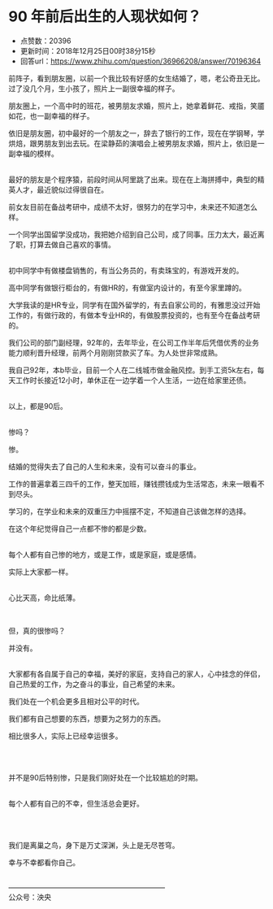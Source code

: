 # 90 年前后出生的人现状如何？
- 点赞数：20396
- 更新时间：2018年12月25日00时38分15秒
- 回答url：https://www.zhihu.com/question/36966208/answer/70196364
<body>
 <p data-pid="qoQCRBXq">前阵子，看到朋友圈，以前一个我比较有好感的女生结婚了，嗯，老公奇丑无比。过了没几个月，生小孩了，照片上一副很幸福的样子。</p>
 <p data-pid="rXtYI0U8">朋友圈上，一个高中时的班花，被男朋友求婚，照片上，她拿着鲜花、戒指，笑靥如花，也一副幸福的样子。</p>
 <p data-pid="LLKz5BRF">依旧是朋友圈，初中最好的一个朋友之一，辞去了银行的工作，现在在学钢琴，学烘焙，跟男朋友到出去玩。在梁静茹的演唱会上被男朋友求婚，照片上，依旧是一副幸福的模样。</p>
 <p data-pid="hhOfFk7O"><br>
  最好的朋友是个程序猿，前段时间从阿里跳了出来。现在在上海拼搏中，典型的精英人才，最近貌似过得很自在。</p>
 <p data-pid="VwWBfxrG">前女友目前在备战考研中，成绩不太好，很努力的在学习中，未来还不知道怎么样。</p>
 <p data-pid="zoYUUKbx">一个同学出国留学没成功，我把她介绍到自己公司，成了同事。压力太大，最近离了职，打算去做自己喜欢的事情。</p>
 <p data-pid="dwA4j-Ic"><br>
  初中同学中有做楼盘销售的，有当公务员的，有卖珠宝的，有游戏开发的。</p>
 <p data-pid="71eLldHR">高中同学有做银行柜台的，有做HR的，有做室内设计的，有至今家里蹲的。</p>
 <p data-pid="PoZsl_U5">大学我读的是HR专业，同学有在国外留学的，有去自家公司的，有雅思没过开始工作的，有做行政的，有做本专业HR的，有做股票投资的，也有至今在备战考研的。</p>
 <p data-pid="3MXxjgNs">我们公司的部门副经理，92年的，去年毕业，在公司工作半年后凭借优秀的业务能力顺利晋升经理，前两个月刚刚贷款买了车。为人处世非常成熟。</p>
 <p data-pid="pqjXGvz-">我自己92年，本b毕业，目前一个人在二线城市做金融风控。到手工资5k左右，每天工作时长接近12小时，单休正在一边学着一个人生活，一边在给家里还债。</p>
 <p data-pid="-lc0gf5f"><br>
  以上，都是90后。</p>
 <p data-pid="ofQaoRe6"><br>
  惨吗？</p>
 <p data-pid="DrJ6rY_w">惨。</p>
 <p data-pid="m4-O1SBO">结婚的觉得失去了自己的人生和未来，没有可以奋斗的事业。</p>
 <p data-pid="2r84RQcz">工作的普遍拿着三四千的工作，整天加班，赚钱攒钱成为生活常态，未来一眼看不到尽头。</p>
 <p data-pid="BwMO_JB-">学习的，在学业和未来的双重压力中摇摆不定，不知道自己该做怎样的选择。</p>
 <p data-pid="g4J0Rrj6">在这个年纪觉得自己一点都不惨的都是少数。</p>
 <p data-pid="zNdxILNz"><br>
  每个人都有自己惨的地方，或是工作，或是家庭，或是感情。</p>
 <p data-pid="meUXfJPF">实际上大家都一样。</p>
 <p data-pid="zlqryLc8"><br>
  心比天高，命比纸薄。</p>
 <p class="ztext-empty-paragraph"><br></p>
 <p data-pid="H74TGHYd">但，真的很惨吗？</p>
 <p data-pid="cMH5WNUs">并没有。</p>
 <p data-pid="suLvIeLu"><br>
  大家都有各自属于自己的幸福，美好的家庭，支持自己的家人，心中挂念的伴侣，自己热爱的工作，为之奋斗的事业，自己希望的未来。</p>
 <p data-pid="syD6nu-B">我们处在一个机会更多且相对公平的时代。</p>
 <p data-pid="7hI6J61u">我们都有自己想要的东西，想要为之努力的东西。</p>
 <p data-pid="YzihW8iP">相比很多人，实际上已经幸运很多。</p>
 <p class="ztext-empty-paragraph"><br></p>
 <p data-pid="TglNWeqZ"><br>
  并不是90后特别惨，只是我们刚好处在一个比较尴尬的时期。</p>
 <p data-pid="OknSUusc"><br>
  每个人都有自己的不幸，但生活总会更好。</p>
 <p class="ztext-empty-paragraph"><br></p>
 <p data-pid="jZLRAA5E"><br>
  我们是离巢之鸟，身下是万丈深渊，头上是无尽苍穹。</p>
 <p data-pid="5LZCLGiJ">幸与不幸都看你自己。</p>
 <p data-pid="y0Q1O9-w"><br>
  ——————————————————————<br>
  公众号：泱央</p>
</body>